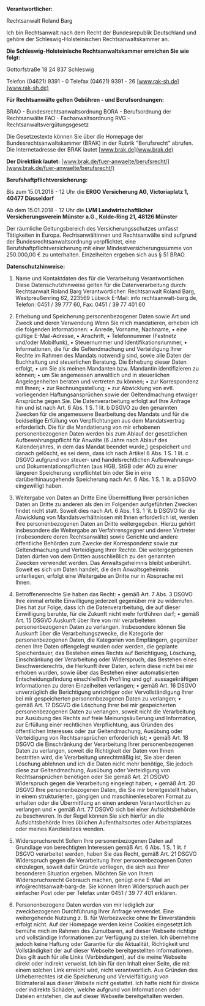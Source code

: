**Verantwortlicher:**

Rechtsanwalt Roland Barg

Ich bin Rechtsanwalt nach dem Recht der Bundesrepublik Deutschland und gehöre der Schleswig-Holsteinischen Rechtsanwaltskammer an.

**Die Schleswig-Holsteinische Rechtsanwaltskammer erreichen Sie wie folgt:**

Gottorfstraße 18
24 837 Schleswig

Telefon (04621) 9391 - 0
Telefax (04621) 9391 - 26
[www.rak-sh.de](www.rak-sh.de)

**Für Rechtsanwälte gelten Gebühren - und Berufsordnungen:**

BRAO - Bundesrechtsanwaltsordnung
BORA - Berufsordnung der Rechtsanwälte
FAO - Fachanwaltsordnung
RVG – Rechtsanwaltsvergütungsgesetz

Die Gesetzestexte können Sie über die Homepage der Bundesrechtsanwaltskammer (BRAK) in der Rubrik "Berufsrecht" abrufen. Die Internetadresse der BRAK lautet [www.brak.de](www.brak.de)

**Der Direktlink lautet:** [www.brak.de/fuer-anwaelte/berufsrecht/](www.brak.de/fuer-anwaelte/berufsrecht/)

**Berufshaftpflichtversicherung:**

Bis zum 15.01.2018 - 12 Uhr die **ERGO Versicherung AG, Victoriaplatz 1, 40477 Düsseldorf**

Ab dem 15.01.2018 - 12 Uhr die **LVM Landwirtschaftlicher Versicherungsverein Münster a.G., Kolde-Ring 21, 48126 Münster**

Der räumliche Geltungsbereich des Versicherungsschutzes umfasst Tätigkeiten in Europa. Rechtsanwältinnen und Rechtsanwälte sind aufgrund der Bundesrechtsanwaltsordnung verpflichtet, eine Berufshaftpflichtversicherung mit einer Mindestversicherungssumme von 250.000,00 € zu unterhalten. Einzelheiten ergeben sich aus § 51 BRAO.

**Datenschutzhinweise:**
1. Name und Kontaktdaten des für die Verarbeitung Verantwortlichen
Diese Datenschutzhinweise gelten für die Datenverarbeitung durch: Rechtsanwalt Roland Barg
Verantwortlicher:
Rechtsanwalt Roland Barg, Westpreußenring 62, 223569 Lübeck
E-Mail: info rechtsanwalt-barg.de, Telefon: 0451 / 39 777 60, Fax: 0451 / 39 77 401 60

2. Erhebung und Speicherung personenbezogener Daten sowie Art und Zweck und deren Verwendung
Wenn Sie mich mandatieren, erheben ich die folgenden Informationen:
•	Anrede, Vorname, Nachname,
•	eine gültige E-Mail-Adresse,
•	Anschrift,
•	Telefonnummer (Festnetz und/oder Mobilfunk),
•	Steuernummer und Identifikationsnummer,
•	Informationen, die für die Geltendmachung und Verteidigung Ihrer Rechte im Rahmen des Mandats notwendig sind, sowie alle Daten der Buchhaltung und steuerlichen Beratung.
Die Erhebung dieser Daten erfolgt,
•	um Sie als meinen Mandanten bzw. Mandantin identifizieren zu können;
•	um Sie angemessen anwaltlich und in steuerlichen Angelegenheiten beraten und vertreten zu können;
•	zur Korrespondenz mit Ihnen;
•	zur Rechnungsstellung;
•	zur Abwicklung von evtl. vorliegenden Haftungsansprüchen sowie der Geltendmachung etwaiger Ansprüche gegen Sie.
Die Datenverarbeitung erfolgt auf Ihre Anfrage hin und ist nach Art. 6 Abs. 1 S. 1 lit. b DSGVO zu den genannten Zwecken für die angemessene Bearbeitung des Mandats und für die beidseitige Erfüllung von Verpflichtungen aus dem Mandatsvertrag erforderlich.
Die für die Mandatierung von mir erhobenen personenbezogenen Daten werden bis zum Ablauf der gesetzlichen Aufbewahrungspflicht für Anwälte (6 Jahre nach Ablauf des Kalenderjahres, in dem das Mandat beendet wurde,) gespeichert und danach gelöscht, es sei denn, dass ich nach Artikel 6 Abs. 1 S. 1 lit. c DSGVO aufgrund von steuer- und handelsrechtlichen Aufbewahrungs- und Dokumentationspflichten (aus HGB, StGB oder AO) zu einer längeren Speicherung verpflichtet bin oder Sie in eine darüberhinausgehende Speicherung nach Art. 6 Abs. 1 S. 1 lit. a DSGVO eingewilligt haben.

3. Weitergabe von Daten an Dritte
Eine Übermittlung Ihrer persönlichen Daten an Dritte zu anderen als den im Folgenden aufgeführten Zwecken findet nicht statt.
Soweit dies nach Art. 6 Abs. 1 S. 1 'it. b DSGVO für die Abwicklung von Mandatsverhältnissen mit Ihnen erforderlich ist, werden Ihre personenbezogenen Daten an Dritte weitergegeben. Hierzu gehört insbesondere die Weitergabe an Verfahrensgegner und deren Vertreter (insbesondere deren Rechtsanwälte) sowie Gerichte und andere öffentliche Behörden zum Zwecke der Korrespondenz sowie zur Geltendmachung und Verteidigung Ihrer Rechte. Die weitergegebenen Daten dürfen von dem Dritten ausschließlich zu den genannten Zwecken verwendet werden.
Das Anwaltsgeheimnis bleibt unberührt. Soweit es sich um Daten handelt, die dem Anwaltsgeheimnis unterliegen, erfolgt eine Weitergabe an Dritte nur in Absprache mit Ihnen.

4. Betroffenenrechte
Sie haben das Recht:
•	gemäß Art. 7 Abs. 3 DSGVO Ihre einmal erteilte Einwilligung jederzeit gegenüber mir zu widerrufen. Dies hat zur Folge, dass ich die Datenverarbeitung, die auf dieser Einwilligung beruhte, für die Zukunft nicht mehr fortführen darf;
•	gemäß Art. 15 DSGVO Auskunft über Ihre von mir verarbeiteten personenbezogenen Daten zu verlangen. Insbesondere können Sie Auskunft über die Verarbeitungszwecke, die Kategorie der personenbezogenen Daten, die Kategorien von Empfängern, gegenüber denen Ihre Daten offengelegt wurden oder werden, die geplante Speicherdauer, das Bestehen eines Rechts auf Berichtigung, Löschung, Einschränkung der Verarbeitung oder Widerspruch, das Bestehen eines Beschwerderechts, die Herkunft ihrer Daten, sofern diese nicht bei mir erhoben wurden, sowie über das Bestehen einer automatisierten Entscheidungsfindung einschließlich Profiling und ggf. aussagekräftigen Informationen zu deren Einzelheiten verlangen;
•	gemäß Art. 16 DSGVO unverzüglich die Berichtigung unrichtiger oder Vervollständigung Ihrer bei mir gespeicherten personenbezogenen Daten zu verlangen; 
•	gemäß Art. 17 DSGVO die Löschung Ihrer bei mir gespeicherten personenbezogenen Daten zu verlangen, soweit nicht die Verarbeitung zur Ausübung des Rechts auf freie Meinungsäußerung und Information, zur Erfüllung einer rechtlichen Verpflichtung, aus Gründen des öffentlichen Interesses oder zur Geltendmachung, Ausübung oder Verteidigung von Rechtsansprüchen erforderlich ist;
•	gemäß Art. 18 DSGVO die Einschränkung der Verarbeitung Ihrer personenbezogenen Daten zu verlangen, soweit die Richtigkeit der Daten von Ihnen bestritten wird, die Verarbeitung unrechtmäßig ist, Sie aber deren Löschung ablehnen und ich die Daten nicht mehr benötige, Sie jedoch diese zur Geltendmachung, Ausübung oder Verteidigung von Rechtsansprüchen benötigen oder Sie gemäß Art. 21 DSGVO Widerspruch gegen die Verarbeitung eingelegt haben;
•	 gemäß Art. 20 DSGVO Ihre personenbezogenen Daten, die Sie mir bereitgestellt haben, in einem strukturierten, gängigen und maschinenlesebaren Format zu erhalten oder die Übermittlung an einen anderen Verantwortlichen zu verlangen und
•	gemäß Art. 77 DSGVO sich bei einer Aufsichtsbehörde zu beschweren. In der Regel können Sie sich hierfür an die Aufsichtsbehörde Ihres üblichen Aufenthaltsortes oder Arbeitsplatzes oder meines Kanzleisitzes wenden.

5. Widerspruchsrecht
Sofern Ihre personenbezogenen Daten auf Grundlage von berechtigten Interessen gemäß Art. 6 Abs. 1 S. 1 lit. f DSGVO verarbeitet werden, haben Sie das Recht, gemäß Art. 21 DSGVO Widerspruch gegen die Verarbeitung Ihrer personenbezogenen Daten einzulegen, soweit dafür Gründe vorliegen, die sich aus Ihrer besonderen Situation ergeben. Möchten Sie von Ihrem Widerspruchsrecht Gebrauch machen, genügt eine E-Mail an info@rechtsanwalt-barg-de. Sie können Ihren Widerspruch auch per einfacher Post oder per Telefax unter 0451 / 39 77 401 erklären.


6. Personenbezogene Daten werden von mir lediglich zur zweckbezogenen Durchführung Ihrer Anfrage verwendet. Eine weitergehende Nutzung z. B. für Werbezwecke ohne Ihr Einverständnis erfolgt nicht. Auf der Homepage werden keine Cookies eingesetzt.Ich bemühe mich im Rahmen des Zumutbaren, auf dieser Webseite richtige und vollständige Informationen zur Verfügung zu stellen. Ich übernehme jedoch keine Haftung oder Garantie für die Aktualität, Richtigkeit und Vollständigkeit der auf dieser Webseite bereitgestellten Informationen. Dies gilt auch für alle Links (Verbindungen), auf die meine Webseite direkt oder indirekt verweist.
Ich bin für den Inhalt einer Seite, die mit einem solchen Link erreicht wird, nicht verantwortlich. Aus Gründen des Urheberrechtes ist die Speicherung und Vervielfältigung von Bildmaterial aus dieser Website nicht gestattet.
Ich hafte nicht für direkte oder indirekte Schäden, welche aufgrund von Informationen oder Dateien entstehen, die auf dieser Webseite bereitgehalten werden.
